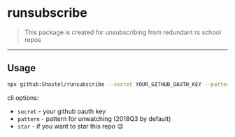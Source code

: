 # runsubscribe
> This package is created for unsubscribing from redundant rs school repos
---

## Usage
```sh
npx github:Shastel/runsubscribe --secret YOUR_GITHUB_OAUTH_KEY --pattern 2018Q3 --star
```

cli options:  
- `secret` - your github oauth key  
- `pattern` - pattern for unwatching (2018Q3 by default)  
- `star` - if you want to star this repo 😉  
